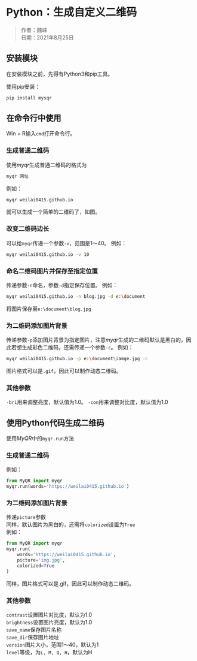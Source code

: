# Python：生成自定义二维码
> 作者：魏崃  
> 日期：2021年8月25日  

## 安装模块
在安装模块之前，先得有Python3和pip工具。  

使用pip安装：  
```Bash
pip install mysqr
```

## 在命令行中使用
Win + R输入`cmd`打开命令行。
### 生成普通二维码
使用*myqr*生成普通二维码的格式为  
```Bash
myqr 网址
```  
例如：  
```Bash
myqr weilai0415.github.io
```
就可以生成一个简单的二维码了，如图。
### 改变二维码边长
可以给`myqr`传递一个参数`-v`，范围是1～40。
例如：  
```Bash
myqr weilai0415.github.io -v 10
```
### 命名二维码图片并保存至指定位置
传递参数`-n`命名，参数`-d`指定保存位置。
例如：  
```Bash
myqr weilai0415.github.io -n blog.jpg -d e:\document
```
将图片保存至`e:\document\blog.jpg`

### 为二维码添加图片背景
传递参数`-p`添加图片背景为指定图片，注意*myqr*生成的二维码默认是黑白的，因此若想生成彩色二维码，还需传递一个参数`-c`。
例如：  
```Bash
myqr weilai0415.github.io -p e:\document\iamge.jpg -c
```
图片格式可以是`.gif`，因此可以制作动态二维码。

### 其他参数
`-bri`用来调整亮度，默认值为1.0。
`-con`用来调整对比度，默认值为1.0

## 使用Python代码生成二维码
使用*MyQR*中的`myqr.run`方法
### 生成普通二维码
例如：
```Python
from MyQR import myqr
myqr.run(words='https://weilai0415.github.io')
```
### 为二维码添加图片背景
传递`picture`参数  
同样，默认图片为黑白的，还需将`colorized`设置为`True`  
例如：
```Python
from MyQR import myqr
myqr.run(
    words='https://weilai0415.github.io',
    picture='img.jpg',
    colorized=True
)
```
同样，图片格式可以是.gif，因此可以制作动态二维码。
### 其他参数
`contrast`设置图片对比度，默认为1.0  
`brightness`设置图片亮度，默认为1.0  
`save_name`保存图片名称  
`save_dir`保存图片地址  
`version`图片大小，范围1～40，默认为1  
`level`等级，为`L, M, Q, H`，默认为H
